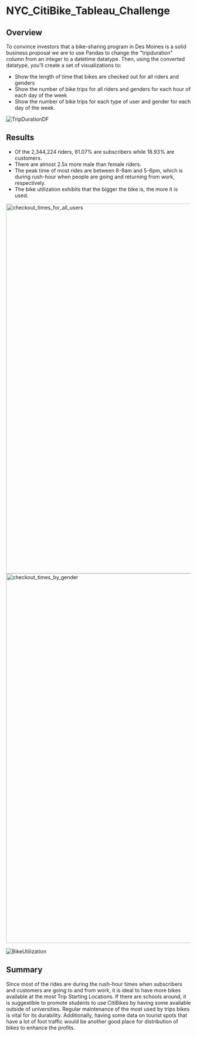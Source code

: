 # NYC_CitiBike_Tableau_Challenge

## Overview

To convince investors that a bike-sharing program in Des Moines is a solid business proposal we are to use Pandas to change the "tripduration" column from an integer to a datetime datatype. Then, using the converted datatype, you’ll create a set of visualizations to:

- Show the length of time that bikes are checked out for all riders and genders
- Show the number of bike trips for all riders and genders for each hour of each day of the week
- Show the number of bike trips for each type of user and gender for each day of the week.

![TripDurationDF](https://user-images.githubusercontent.com/98790082/178705709-da6508d6-d992-4ef0-abdb-90fc40373065.png)

## Results

- Of the 2,344,224 riders, 81.07% are subscribers while 18.93% are customers. 
- There are almost 2.5x more male than female riders. 
- The peak time of most rides are between 8-9am and 5-6pm, which is during rush-hour when people are going and returning from work, respectively.
- The bike utilization exhibits that the bigger the bike is, the more it is used.

<img width="1008" alt="checkout_times_for_all_users" src="https://user-images.githubusercontent.com/98790082/178707315-75bc27d3-7198-407a-ad37-92e316542f9e.png">

<img width="1008" alt="checkout_times_by_gender" src="https://user-images.githubusercontent.com/98790082/178707330-ec26000a-77d9-4832-a586-d81209ae09e6.png">

![BikeUtilization](https://user-images.githubusercontent.com/98790082/178707450-dcaf9ef6-b444-40ac-875d-7fc64e267112.png)
 
 ## Summary
 
 Since most of the rides are during the rush-hour times when subscribers and customers are going to and from work, it is ideal to have more bikes available at the most Trip Starting Locations. If there are schools around, it is suggestible to promote students to use CitiBikes by having some available outside of universities. Regular maintenance of the most used by trips bikes is vital for its durability. Additionally, having some data on tourist spots that have a lot of foot traffic would be another good place for distribution of bikes to enhance the profits.
